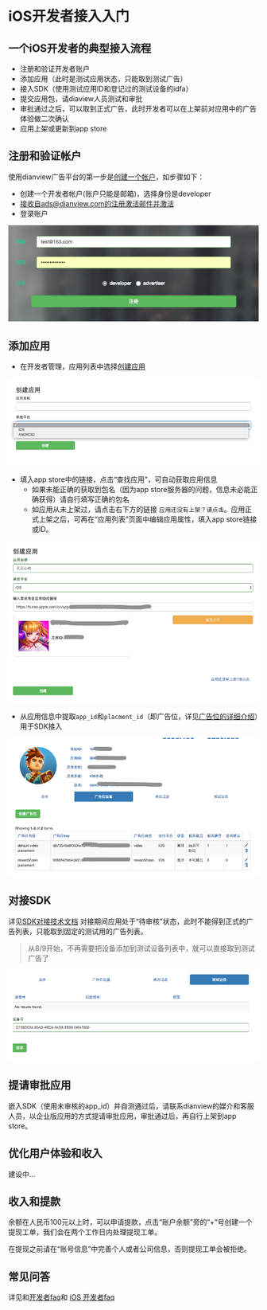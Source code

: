 # iOS开发者接入入门

## 一个iOS开发者的典型接入流程

- 注册和验证开发者账户
- 添加应用（此时是测试应用状态，只能取到测试广告）
- 接入SDK（使用测试应用ID和登记过的测试设备的idfa）
- 提交应用包，请diaview人员测试和审批
- 审批通过之后，可以取到正式广告，此时开发者可以在上架前对应用中的广告体验做二次确认
- 应用上架或更新到app store

## 注册和验证帐户

使用dianview广告平台的第一步是[创建一个帐户](http://www.dianview.com/site/register)，如步骤如下：

- 创建一个开发者帐户(账户只能是邮箱)，选择身份是developer
- 接收自ads@dianview.com的注册激活邮件并激活
- 登录账户

![img](img/register.png)

## 添加应用

- 在开发者管理，应用列表中选择[创建应用](`http://www.dianview.com/project/app/create`)

![img](img/create_app.png)

- 填入app store中的链接，点击“查找应用”，可自动获取应用信息
	- 如果未能正确的获取到包名（因为app store服务器的问题，信息未必能正确获得）请自行填写正确的包名
	- 如应用从未上架过，请点击右下方的链接 `应用还没有上架？请点击`。应用正式上架之后，可再在“应用列表”页面中编辑应用属性，填入app store链接或ID。

![img](img/update_app_info.png)

- 从应用信息中提取`app_id`和`placment_id`（即广告位，详见[广告位的详细介绍](./placement.md)）用于SDK接入

![img](img/get_appid_placementid.png)

## 对接SDK

详见[SDK对接技术文档](./sdk.md)
对接期间应用处于“待审核”状态，此时不能得到正式的广告列表，只能取到固定的测试用的广告列表。

> 从8/9开始，不再需要把设备添加到测试设备列表中，就可以直接取到测试广告了

![img](img/sdk_test_device.png)

## 提请审批应用

嵌入SDK（使用未审核的app_id）并自测通过后，请联系dianview的媒介和客服人员，以企业版应用的方式提请审批应用，审批通过后，再自行上架到app store。

## 优化用户体验和收入

建设中...

## 收入和提款

余额在人民币100元以上时，可以申请提款，点击“账户余额”旁的“+”号创建一个提现工单，我们会在两个工作日内处理提现工单。

在提现之前请在“账号信息”中完善个人或者公司信息，否则提现工单会被拒绝。

## 常见问答

详见和[开发者faq](../dev_faq.md)和 [iOS 开发者faq](dev_faq.md)